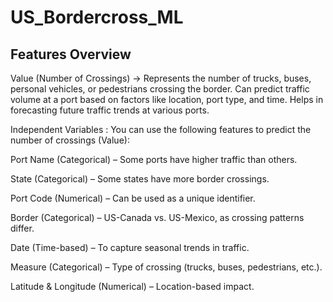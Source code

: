 # US_Bordercross_ML

## Features Overview

Value (Number of Crossings) → Represents the number of trucks, buses, personal vehicles, or pedestrians crossing the border. Can predict traffic volume at a port based on factors like location, port type, and time. Helps in forecasting future traffic trends at various ports.

Independent Variables : You can use the following features to predict the number of crossings (Value):

Port Name (Categorical) – Some ports have higher traffic than others.

State (Categorical) – Some states have more border crossings.

Port Code (Numerical) – Can be used as a unique identifier.

Border (Categorical) – US-Canada vs. US-Mexico, as crossing patterns differ.

Date (Time-based) – To capture seasonal trends in traffic.

Measure (Categorical) – Type of crossing (trucks, buses, pedestrians, etc.).

Latitude & Longitude (Numerical) – Location-based impact.
